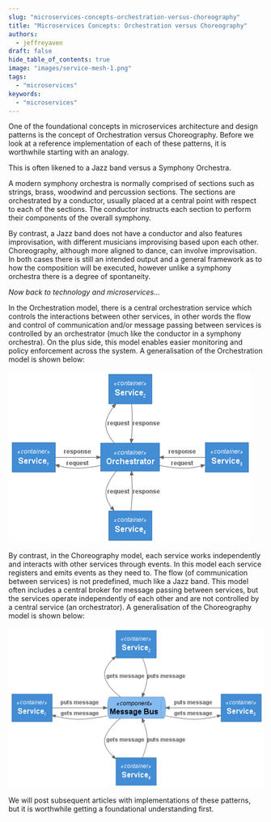 ```yaml
---
slug: "microservices-concepts-orchestration-versus-choreography"
title: "Microservices Concepts: Orchestration versus Choreography"
authors:	
  - jeffreyaven
draft: false
hide_table_of_contents: true
image: "images/service-mesh-1.png"
tags: 
  - "microservices"
keywords:	
  - "microservices"
---
```


One of the foundational concepts in microservices architecture and design patterns is the concept of Orchestration versus Choreography. Before we look at a reference implementation of each of these patterns, it is worthwhile starting with an analogy.

This is often likened to a Jazz band versus a Symphony Orchestra.

A modern symphony orchestra is normally comprised of sections such as strings, brass, woodwind and percussion sections. The sections are orchestrated by a conductor, usually placed at a central point with respect to each of the sections. The conductor instructs each section to perform their components of the overall symphony.

By contrast, a Jazz band does not have a conductor and also features improvisation, with different musicians improvising based upon each other. Choreography, although more aligned to dance, can involve improvisation. In both cases there is still an intended output and a general framework as to how the composition will be executed, however unlike a symphony orchestra there is a degree of spontaneity.

_Now back to technology and microservices…_

In the Orchestration model, there is a central orchestration service which controls the interactions between other services, in other words the flow and control of communication and/or message passing between services is controlled by an orchestrator (much like the conductor in a symphony orchestra). On the plus side, this model enables easier monitoring and policy enforcement across the system. A generalisation of the Orchestration model is shown below:

[![Orchestration model](images/orchestration.png)](images/orchestration.png)

By contrast, in the Choreography model, each service works independently and interacts with other services through events. In this model each service registers and emits events as they need to. The flow (of communication between services) is not predefined, much like a Jazz band. This model often includes a central broker for message passing between services, but the services operate independently of each other and are not controlled by a central service (an orchestrator). A generalisation of the Choreography model is shown below:

[![Choreography model](images/choreography.png)](images/choreography.png)

We will post subsequent articles with implementations of these patterns, but it is worthwhile getting a foundational understanding first.
